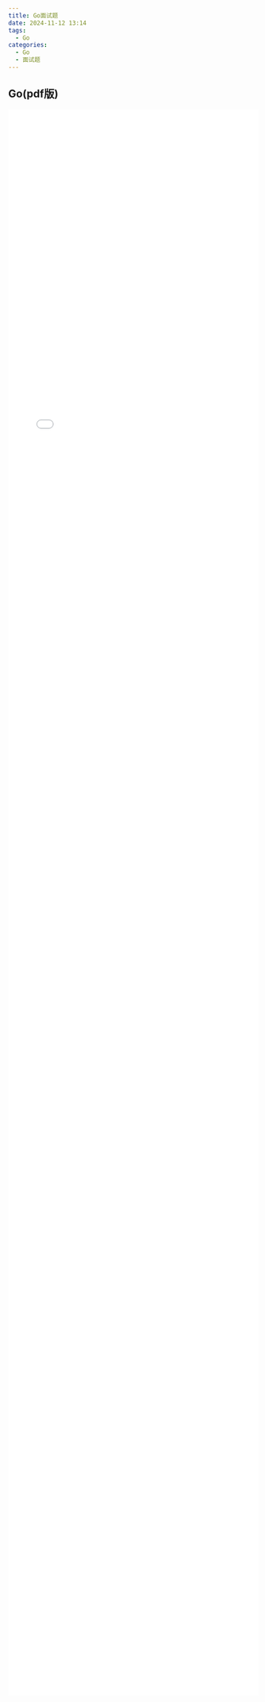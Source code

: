 ```yaml
---
title: Go面试题
date: 2024-11-12 13:14  
tags:
  - Go
categories:
  - Go
  - 面试题
---
```


## Go(pdf版)

<iframe src="/docs/pdf/Golang.pdf" style="width: 100%; height: 80vh; border: none;" class="pdf-iframe"></iframe>

<style>
  .pdf-iframe {
    width: 100%;
    height: 80vh;
  }

  @media (max-width: 768px) {
    .pdf-iframe {
      height: 60vh; /* 在小屏设备上调整高度 */
    }
  }
</style>
